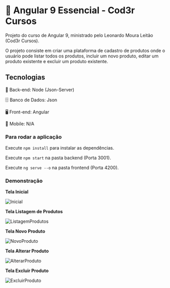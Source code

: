 # 🚀 Angular 9 Essencial - Cod3r Cursos

Projeto do curso de Angular 9, ministrado pelo Leonardo Moura Leitão (Cod3r Cursos).

O projeto consiste em criar uma plataforma de cadastro de produtos onde o usuário pode listar todos os produtos, incluir um novo produto, editar um produto existente e excluir um produto existente.

## Tecnologias

📁 Back-end: Node (Json-Server)

🗄️ Banco de Dados: Json

🖥️ Front-end: Angular

📱 Mobile: N/A

### Para rodar a aplicação

Execute `npm install` para instalar as dependências.

Execute `npm start` na pasta backend (Porta 3001).

Execute `ng serve --o` na pasta frontend (Porta 4200).

### Demonstração

**Tela Inicial**

![Inicial](https://lh3.googleusercontent.com/_1eftNkUQL8x8N3KdF-ngxXYq-AOxYpF_NYummnUnbzyKR7QJBNJRZJemTHg8bKTkpTDZ749cmqpOb040wPzywTFlw8WksxTL_W6I69ZpynCk1QVGedTR4MBo6gpHEz2Y0qgFcLQg53JwdhCClvtPT2QPU0De2HDQtYvzpTxGNA9G497m_A4lDaszTogva17p2vpQLShMmEi7tYCFCb8Lm6STCLnJJsupsdzpiNkPGB8Juck-ZHuNTwCwfIkPeTuGcYKU-RIOTDy7yZ_Z5j6Ea6EM4sEUJaSFg-1RiSu6Dv8aC-fCOMnThJeL2_BHlOMSELWbQoW10b71VeZYTuPAByA0d7WmidTMzYMA9xkBF2PRUhfggPIhrWw8JMX2lHL866sMRQTkClkZ4rGTVXReujP2ckkqnKtZNhwhbM-5vZ3yhB8K5hUvPbW8dj6yk3AYYGR767mrH_RKqgPtJwgvhsZb3khI9ocoCdC5i3G7Ivs7bMDvIMRcJU2nMkQ5VJmAkvtC3W2Opr6RFyxEV4mwZTlcntF2oBP8m8rHVwBuLPRguVRR25KCijZaAxPowUA3OI5x7ruKos5GLE2iBtgFevoorhK5oKt5qB0EOnn3ishT8ySpuFRO3rrSJ-5fl4KfpiP3M3XyCVFUj13Ty7eU1scdAhiy3YxeLu5Jf0Bl95IGcbPUaVR6DbBVi0vth8iwV-7iMR2q4Y5PQlzeHy1kLFt9GZeybC3JU3NFBqJTzmsyWktdLFTBRkFmb9D=w1915-h854-no?authuser=0)

**Tela Listagem de Produtos**

![ListagemProdutos](https://lh3.googleusercontent.com/mzWxpMT1ANyj_ydrUCk5ut-iuj6yAU4GVaWXbgqTyauBoim1AR5g8StPNzQFqrsS8bTANtawNZZJYs7NIYVuYDqQ2ac25hJdYqSj_w6u_Gdd-n9Cg8tDKzRZ8lH08S0UJgJip_aFqrPV1bNQbe3zdiE7hdsVSn4t0WIImRWQv03uYpvZyoJKeCxo-PCD5s63S7i41C8Nv4w0vdmJlpnFf-LzE0b0Gn3te2imTutvnysp9GmKawZUZ-BiCrg_X0_oTh3k0PF8utCgLBgZVMlGjkoNclAnaFvzxjX4Pu5gtifWFkeGhzXar79m2VSu1Zf63hlVijn5T6hh39Xv4IHByFXaMMARgVvKImHZiGe4IbXrMC-SYFC9npt80Q9ZK0px2q7f29JE-cMMxTgXVYRDHPkH1X-KiZzNexc_i3rFXzKIOSNL4TiPVa2qSPIH-ppWejiTUCA_DZsQW6PYNWWqPzH7Qp2aUkJiJSbwJW5YUiNCb_48dHXCqBE2yW2XdhIdczbMd2MuYpv5HPtQNfJTINQJ_DdmqpHDG4cwcnOQd-AeTKOKrMKISQmvj8gRvcRSiINNYifoA21OqYzHujQKXF_CqFWJQX1T6Ue9HOP1L5ALhj903U3mGIo3cVsplJfIxKUKI62gv7IQIw9BA7Cn5ZMlL2AUzHPzQTQJuP8MEB_UB9mO7Mo2sFejO59Dt15pcOnygSzQKPvKINlLcSnmq7owzaj8Eki7_avArEn83XepFo5o0kSnDg8Oz5PG=w1917-h855-no?authuser=0)

**Tela Novo Produto**

![NovoProduto](https://lh3.googleusercontent.com/v7c_saYL4rjRsc-2H0hRpenWywAwpnxDGZCYdhwmULNnTP8PHhYsQjXTvaYl1tqL4YkqiJSRrMEbsAsJ5NV2dfmzAiRz8f_BrzcSpvztBODNwKDll1VhmA7CZU5NRFMLeYh1aL5XozBV4p9KaITfF3pU0thMyCfrW67YTF8YBjRqII3YT7fYYH_obWlGB0P6WQzz0MjcNuo01l9MkzwHrTjkWHpPIDaPLRtB2dMXlZ3k0AWJrwfXo4QeapiVmkBWOfpUGPUszxP6yHiBCWzZAd7lfBo-k71i6hxiHxLF-0GRv1eeYjWjGVFjxpZpdaoHJ8pnKcTogub4KpjPwfOzfJ79xZ3X97HFoZkT34jwrmNfmM09NhAHLUzpNliowLzDQZXXITJ7X1pds0HwD2Gb1YwiCLTD3xvW8K1z9XYWuHat7hJB_F8UMpHKop58R43R7mtD6jfsPnonD5-ExVmIXkXxJOLIp1AoXwIbCb1A0XOeO2hzLhaKzY2U6LX7Poyr7cccpNA1xrH7k1H0ndn1O6PACLkERx35EXl-tXE__zHxbXwkMvXd6gMFTpLT86DRb910IgTDCndDLBj3A19jy2Nbgc1hOwRspw3MnlhuMGull-tAXmrHXlUffZ7v3YDAsBsP3WI5TyUFp97_jYufjmSKPl4fIQ2FjdOuDS-uA0kiysR0-8S5esZMvdxQrovRmQFaUoRKl69quybywEUuPqXUHi9cZi_KJQ49xBTEkyCs6Wf626drI441k62Q=w1919-h864-no?authuser=0)

**Tela Alterar Produto**

![AlterarProduto](https://lh3.googleusercontent.com/k1iqZck4kwI4E6VV62BEuQ5GQLzzNqE8_wo1d_L7BfMWPrKZfxSCQBHBJaYWcNvryCWk-wEeWpOglUCFN2lTVnR8BCxgrZ8WF7h8pXxxJrnMxR1EkSb1yaUjNqffh_JUVtwQnud9VJPqAkhZHp4--_7LNp5zCrGW2F_zrfBVbK7c_Tdx8DPq80QEPj3iQDAS40hcl4csJvRN3zdAILntvOzdAJa0rHamnHG9h0zz831vYEaDlRG7_InqBabJNQf-qLr9HzVETrJ5XgFeJ87AQQ72MzDIoZPX4HSO6icm049Qs2aVdNsP2HBv8Bj8Iynsqp4F6w9ByMdbM83czB2yw9p3ItXs6t26Elmz8XoTYUWkBtsoRNmPl_nIhpv3onWwHABNbnKM9lOeZJVvDq8xSG2uS6jbJx5YuE8JBdSqjhZ_DqLhnsjz3dda6ddeppzJ5ItjO8xIs0Bw1o5gnLTm_kO1gtpRsmktPAos7VPWaqsKuES9r35192c-LpSo_1EXnenyjhQHlyshCFzyvkZugXsMtzqtK55GAXnxr1MTDsA28-AWX7BXI0_yLQD_Uop5g36OmW8GCSZv7chlHy8BOermKaE8V_uhmMYEssglkcZx2qIY0eQJmg8IgmS_YmKrQ5IYZAyB77He0BX0szx3cIPtQwChSfWlSi4n3VdxyHdiKZg1RGE2JXFxNM15bO7GNcZXXpFpnTMizIJegH00TzN_DToG_TAcPQTkoBq09k0aiBqX7ER4aFhwoPM5=w1917-h847-no?authuser=0)


**Tela Excluir Produto**

![ExcluirProduto](https://lh3.googleusercontent.com/gytAO5OH7rO3yf2BtrqpGC_PrpJckQQVG_27cxyU3DfG0X9pX4lbhYivoJnfIqNIoFMCYt4kJ71nN_DPMfmnHZDFwpOfQcccdl3HHsMSFnwdmsuaXuIkGmhaiuxDO8RXamR9J-6uO_xezk3wvBxkUq-h2KEIFvbBmXVPDav9OeomfVIAPOKeWr82ihyoZfzJsnGJfyC3L_ii5oDnDmOcjAnSG9mbSUHrjhiUWZavm6ReHfhmwLLk1GS36b5Hzsf0HSOcxHFlKElnjRjWY7Gp28RuSrjhjHM5VTtkUL_GPOl6s2Gv7Pceb6taJwUSRo5Psq1514UHwhGE3w0bp0Yuuxh31GUwnQ9UsHWLz5S7yCoUCZsV7BHdHk57XZzY3uivuV1xVdesJ7sJpJ72a6T-x9nXYSHAim2LGFXJ-uQRiYAGSSDJRvM1WUhoX4W-gg6IY32L-tw1r_-4ctIevlAwqhDP6WeLWrmynIHf5awwVCeIrt1Ji0WpXxRkhqXDZTI2wktM2IRN0ojNcwqUsYQonYiGMlkaSBzB7kbVazad7I8FTI7ZjCPwrBAYzUqYSoFnbbORS_phJcrIjwif6Y55Ig8Ol8oH4mUWHTN0kg9SpDjP3RC-KyKg7iPPDcWeZhdCysc7B0OYKIv9HqQFeW8WMgNgOk_3LsBQbs1FbiroilvO89i5kOmBh6YIb4CtUtQdxf6nusaE7YLhb2b9X_lVE2635n8cKkNXlE7wBDFcBAXeXX3qH479Sn4-Mt7O=w1920-h854-no?authuser=0)
